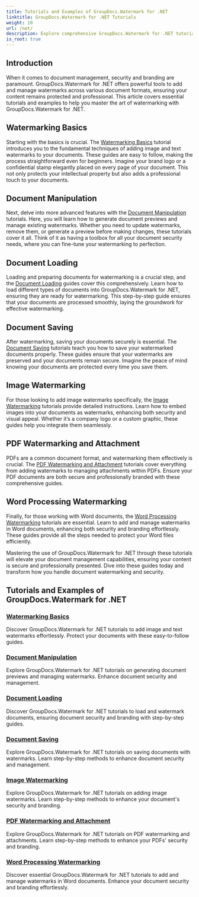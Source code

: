 ```yaml
---
title: Tutorials and Examples of GroupDocs.Watermark for .NET 
linktitle: GroupDocs.Watermark for .NET Tutorials
weight: 10
url: /net/
description: Explore comprehensive GroupDocs.Watermark for .NET tutorials. Learn to add, manage, and secure watermarks in various document formats with step-by-step guides.
is_root: true
---
```

## Introduction

When it comes to document management, security and branding are paramount. GroupDocs.Watermark for .NET offers powerful tools to add and manage watermarks across various document formats, ensuring your content remains protected and professional. This article covers essential tutorials and examples to help you master the art of watermarking with GroupDocs.Watermark for .NET.

## Watermarking Basics

Starting with the basics is crucial. The [Watermarking Basics](./watermarking-basics/) tutorial introduces you to the fundamental techniques of adding image and text watermarks to your documents. These guides are easy to follow, making the process straightforward even for beginners. Imagine your brand logo or a confidential stamp elegantly placed on every page of your document. This not only protects your intellectual property but also adds a professional touch to your documents.

## Document Manipulation

Next, delve into more advanced features with the [Document Manipulation](./document-manipulation/) tutorials. Here, you will learn how to generate document previews and manage existing watermarks. Whether you need to update watermarks, remove them, or generate a preview before making changes, these tutorials cover it all. Think of it as having a toolbox for all your document security needs, where you can fine-tune your watermarking to perfection.

## Document Loading

Loading and preparing documents for watermarking is a crucial step, and the [Document Loading](./document-loadings/) guides cover this comprehensively. Learn how to load different types of documents into GroupDocs.Watermark for .NET, ensuring they are ready for watermarking. This step-by-step guide ensures that your documents are processed smoothly, laying the groundwork for effective watermarking.

## Document Saving

After watermarking, saving your documents securely is essential. The [Document Saving](./document-savings/) tutorials teach you how to save your watermarked documents properly. These guides ensure that your watermarks are preserved and your documents remain secure. Imagine the peace of mind knowing your documents are protected every time you save them.

## Image Watermarking

For those looking to add image watermarks specifically, the [Image Watermarking](./image-watermarkings/) tutorials provide detailed instructions. Learn how to embed images into your documents as watermarks, enhancing both security and visual appeal. Whether it’s a company logo or a custom graphic, these guides help you integrate them seamlessly.

## PDF Watermarking and Attachment

PDFs are a common document format, and watermarking them effectively is crucial. The [PDF Watermarking and Attachment](./pdf-watermarking-attachments/) tutorials cover everything from adding watermarks to managing attachments within PDFs. Ensure your PDF documents are both secure and professionally branded with these comprehensive guides.

## Word Processing Watermarking

Finally, for those working with Word documents, the [Word Processing Watermarking](./word-processing-watermarkings/) tutorials are essential. Learn to add and manage watermarks in Word documents, enhancing both security and branding effortlessly. These guides provide all the steps needed to protect your Word files efficiently.

Mastering the use of GroupDocs.Watermark for .NET through these tutorials will elevate your document management capabilities, ensuring your content is secure and professionally presented. Dive into these guides today and transform how you handle document watermarking and security.
## Tutorials and Examples of GroupDocs.Watermark for .NET 
### [Watermarking Basics](./watermarking-basics/)
Discover GroupDocs.Watermark for .NET tutorials to add image and text watermarks effortlessly. Protect your documents with these easy-to-follow guides.
### [Document Manipulation](./document-manipulation/)
Explore GroupDocs.Watermark for .NET tutorials on generating document previews and managing watermarks. Enhance document security and management.
### [Document Loading](./document-loadings/)
Discover GroupDocs.Watermark for .NET tutorials to load and watermark documents, ensuring document security and branding with step-by-step guides.
### [Document Saving](./document-savings/)
Explore GroupDocs.Watermark for .NET tutorials on saving documents with watermarks. Learn step-by-step methods to enhance document security and management.
### [Image Watermarking](./image-watermarkings/)
Explore GroupDocs.Watermark for .NET tutorials on adding image watermarks. Learn step-by-step methods to enhance your document's security and branding.
### [PDF Watermarking and Attachment](./pdf-watermarking-attachments/)
Explore GroupDocs.Watermark for .NET tutorials on PDF watermarking and attachments. Learn step-by-step methods to enhance your PDFs' security and branding.
### [Word Processing Watermarking](./word-processing-watermarkings/)
Discover essential GroupDocs.Watermark for .NET tutorials to add and manage watermarks in Word documents. Enhance your document security and branding effortlessly.